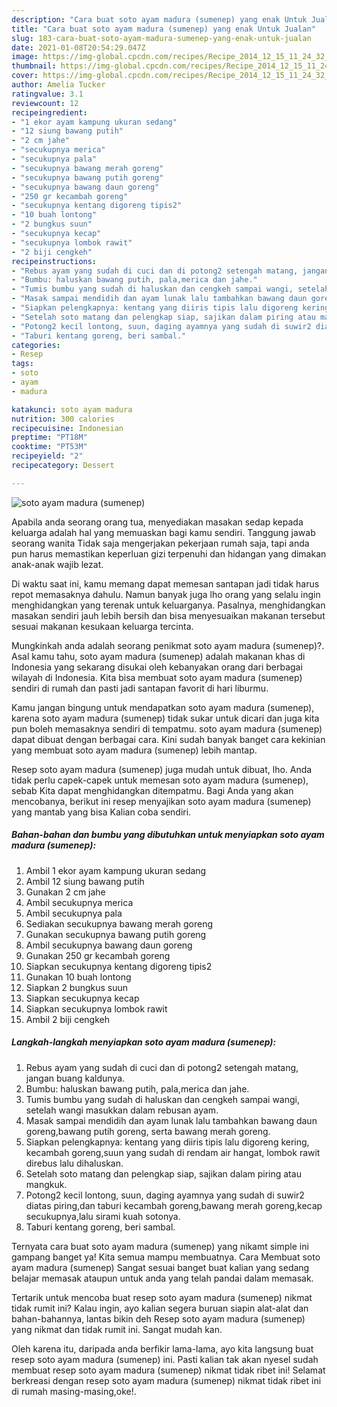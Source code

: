 ```yaml
---
description: "Cara buat soto ayam madura (sumenep) yang enak Untuk Jualan"
title: "Cara buat soto ayam madura (sumenep) yang enak Untuk Jualan"
slug: 183-cara-buat-soto-ayam-madura-sumenep-yang-enak-untuk-jualan
date: 2021-01-08T20:54:29.047Z
image: https://img-global.cpcdn.com/recipes/Recipe_2014_12_15_11_24_32_60_3e5bcc1f16dcc1152d53/680x482cq70/soto-ayam-madura-sumenep-foto-resep-utama.jpg
thumbnail: https://img-global.cpcdn.com/recipes/Recipe_2014_12_15_11_24_32_60_3e5bcc1f16dcc1152d53/680x482cq70/soto-ayam-madura-sumenep-foto-resep-utama.jpg
cover: https://img-global.cpcdn.com/recipes/Recipe_2014_12_15_11_24_32_60_3e5bcc1f16dcc1152d53/680x482cq70/soto-ayam-madura-sumenep-foto-resep-utama.jpg
author: Amelia Tucker
ratingvalue: 3.1
reviewcount: 12
recipeingredient:
- "1 ekor ayam kampung ukuran sedang"
- "12 siung bawang putih"
- "2 cm jahe"
- "secukupnya merica"
- "secukupnya pala"
- "secukupnya bawang merah goreng"
- "secukupnya bawang putih goreng"
- "secukupnya bawang daun goreng"
- "250 gr kecambah goreng"
- "secukupnya kentang digoreng tipis2"
- "10 buah lontong"
- "2 bungkus suun"
- "secukupnya kecap"
- "secukupnya lombok rawit"
- "2 biji cengkeh"
recipeinstructions:
- "Rebus ayam yang sudah di cuci dan di potong2 setengah matang, jangan buang kaldunya."
- "Bumbu: haluskan bawang putih, pala,merica dan jahe."
- "Tumis bumbu yang sudah di haluskan dan cengkeh sampai wangi, setelah wangi masukkan dalam rebusan ayam."
- "Masak sampai mendidih dan ayam lunak lalu tambahkan bawang daun goreng,bawang putih goreng, serta bawang merah goreng."
- "Siapkan pelengkapnya: kentang yang diiris tipis lalu digoreng kering, kecambah goreng,suun yang sudah di rendam air hangat, lombok rawit direbus lalu dihaluskan."
- "Setelah soto matang dan pelengkap siap, sajikan dalam piring atau mangkuk."
- "Potong2 kecil lontong, suun, daging ayamnya yang sudah di suwir2 diatas piring,dan taburi kecambah goreng,bawang merah goreng,kecap secukupnya,lalu sirami kuah sotonya."
- "Taburi kentang goreng, beri sambal."
categories:
- Resep
tags:
- soto
- ayam
- madura

katakunci: soto ayam madura 
nutrition: 300 calories
recipecuisine: Indonesian
preptime: "PT18M"
cooktime: "PT53M"
recipeyield: "2"
recipecategory: Dessert

---
```



![soto ayam madura (sumenep)](https://img-global.cpcdn.com/recipes/Recipe_2014_12_15_11_24_32_60_3e5bcc1f16dcc1152d53/680x482cq70/soto-ayam-madura-sumenep-foto-resep-utama.jpg)

Apabila anda seorang orang tua, menyediakan masakan sedap kepada keluarga adalah hal yang memuaskan bagi kamu sendiri. Tanggung jawab seorang  wanita Tidak saja mengerjakan pekerjaan rumah saja, tapi anda pun harus memastikan keperluan gizi terpenuhi dan hidangan yang dimakan anak-anak wajib lezat.

Di waktu  saat ini, kamu memang dapat memesan santapan jadi tidak harus repot memasaknya dahulu. Namun banyak juga lho orang yang selalu ingin menghidangkan yang terenak untuk keluarganya. Pasalnya, menghidangkan masakan sendiri jauh lebih bersih dan bisa menyesuaikan makanan tersebut sesuai makanan kesukaan keluarga tercinta. 



Mungkinkah anda adalah seorang penikmat soto ayam madura (sumenep)?. Asal kamu tahu, soto ayam madura (sumenep) adalah makanan khas di Indonesia yang sekarang disukai oleh kebanyakan orang dari berbagai wilayah di Indonesia. Kita bisa membuat soto ayam madura (sumenep) sendiri di rumah dan pasti jadi santapan favorit di hari liburmu.

Kamu jangan bingung untuk mendapatkan soto ayam madura (sumenep), karena soto ayam madura (sumenep) tidak sukar untuk dicari dan juga kita pun boleh memasaknya sendiri di tempatmu. soto ayam madura (sumenep) dapat dibuat dengan berbagai cara. Kini sudah banyak banget cara kekinian yang membuat soto ayam madura (sumenep) lebih mantap.

Resep soto ayam madura (sumenep) juga mudah untuk dibuat, lho. Anda tidak perlu capek-capek untuk memesan soto ayam madura (sumenep), sebab Kita dapat menghidangkan ditempatmu. Bagi Anda yang akan mencobanya, berikut ini resep menyajikan soto ayam madura (sumenep) yang mantab yang bisa Kalian coba sendiri.

<!--inarticleads1-->

##### Bahan-bahan dan bumbu yang dibutuhkan untuk menyiapkan soto ayam madura (sumenep):

1. Ambil 1 ekor ayam kampung ukuran sedang
1. Ambil 12 siung bawang putih
1. Gunakan 2 cm jahe
1. Ambil secukupnya merica
1. Ambil secukupnya pala
1. Sediakan secukupnya bawang merah goreng
1. Gunakan secukupnya bawang putih goreng
1. Ambil secukupnya bawang daun goreng
1. Gunakan 250 gr kecambah goreng
1. Siapkan secukupnya kentang digoreng tipis2
1. Gunakan 10 buah lontong
1. Siapkan 2 bungkus suun
1. Siapkan secukupnya kecap
1. Siapkan secukupnya lombok rawit
1. Ambil 2 biji cengkeh




<!--inarticleads2-->

##### Langkah-langkah menyiapkan soto ayam madura (sumenep):

1. Rebus ayam yang sudah di cuci dan di potong2 setengah matang, jangan buang kaldunya.
1. Bumbu: haluskan bawang putih, pala,merica dan jahe.
1. Tumis bumbu yang sudah di haluskan dan cengkeh sampai wangi, setelah wangi masukkan dalam rebusan ayam.
1. Masak sampai mendidih dan ayam lunak lalu tambahkan bawang daun goreng,bawang putih goreng, serta bawang merah goreng.
1. Siapkan pelengkapnya: kentang yang diiris tipis lalu digoreng kering, kecambah goreng,suun yang sudah di rendam air hangat, lombok rawit direbus lalu dihaluskan.
1. Setelah soto matang dan pelengkap siap, sajikan dalam piring atau mangkuk.
1. Potong2 kecil lontong, suun, daging ayamnya yang sudah di suwir2 diatas piring,dan taburi kecambah goreng,bawang merah goreng,kecap secukupnya,lalu sirami kuah sotonya.
1. Taburi kentang goreng, beri sambal.




Ternyata cara buat soto ayam madura (sumenep) yang nikamt simple ini gampang banget ya! Kita semua mampu membuatnya. Cara Membuat soto ayam madura (sumenep) Sangat sesuai banget buat kalian yang sedang belajar memasak ataupun untuk anda yang telah pandai dalam memasak.

Tertarik untuk mencoba buat resep soto ayam madura (sumenep) nikmat tidak rumit ini? Kalau ingin, ayo kalian segera buruan siapin alat-alat dan bahan-bahannya, lantas bikin deh Resep soto ayam madura (sumenep) yang nikmat dan tidak rumit ini. Sangat mudah kan. 

Oleh karena itu, daripada anda berfikir lama-lama, ayo kita langsung buat resep soto ayam madura (sumenep) ini. Pasti kalian tak akan nyesel sudah membuat resep soto ayam madura (sumenep) nikmat tidak ribet ini! Selamat berkreasi dengan resep soto ayam madura (sumenep) nikmat tidak ribet ini di rumah masing-masing,oke!.

